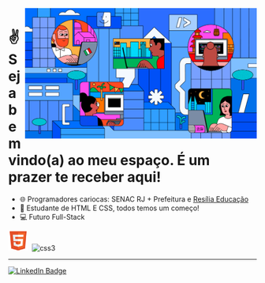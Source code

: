<img src = "banner.gif" width = "470px" align = "right">

# ✌ Seja bem vindo(a) ao meu espaço. É um prazer te receber aqui!

- 🌐 Programadores cariocas: SENAC RJ + Prefeitura e [Resília Educação](https://www.resilia.com.br/)
- 🌱 Estudante de HTML E CSS, todos temos um começo!
- 💻 Futuro Full-Stack

<div>
  <img src="https://github.com/devicons/devicon/blob/master/icons/html5/html5-original.svg" title="HTML5" alt="HTML" width="40" height="40"/>&nbsp;
  <img src="https://cdn.jsdelivr.net/gh/devicons/devicon/icons/css3/css3-original.svg" title="css3" alt="css3" width="40" height"40"/>&nbsp;
</div>

---
<div id="badges">
  <a href = "https://www.linkedin.com/in/gabriellbonfim/">
    <img src="https://img.shields.io/badge/LinkedIn-blue?style=for-the-badge&logo=linkedin&logoColor=white" alt="LinkedIn Badge"/>
  </a>
</div>
